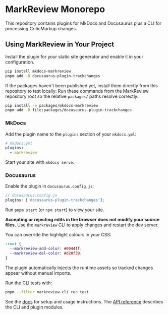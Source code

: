 # MarkReview Monorepo

This repository contains plugins for MkDocs and Docusaurus plus a CLI for processing CriticMarkup changes.

## Using MarkReview in Your Project

Install the plugin for your static site generator and enable it in your configuration.

```bash
pip install mkdocs-markreview
pnpm add -D docusaurus-plugin-trackchanges
```

If the packages haven't been published yet, install them directly from this repository to test locally:
Run these commands from the MarkReview repository root so the relative `packages/` paths resolve correctly.

```bash
pip install -e packages/mkdocs-markreview
pnpm add -D file:packages/docusaurus-plugin-trackchanges
```

### MkDocs

Add the plugin name to the `plugins` section of your `mkdocs.yml`:

```yaml
# mkdocs.yml
plugins:
  - markreview
```

Start your site with `mkdocs serve`.

### Docusaurus

Enable the plugin in `docusaurus.config.js`:

```js
// docusaurus.config.js
plugins: ['docusaurus-plugin-trackchanges'];
```

Run `pnpm start` (or `npm start`) to view your site.

**Accepting or rejecting edits in the browser does not modify your source files.**
Use the `markreview` CLI to apply changes and restart the dev server.

You can override the highlight colours in your CSS:

```css
:root {
  --markreview-add-color: #0044ff;
  --markreview-del-color: #d20f39;
}
```

The plugin automatically injects the runtime assets so tracked changes appear without manual imports.

Run the CLI tests with:

```bash
pnpm --filter markreview-cli run test
```

See the [docs](docs/index.md) for setup and usage instructions.
The [API reference](docs/api/index.md) describes the CLI and plugin modules.
